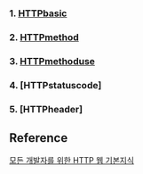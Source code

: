 ### 1. [HTTPbasic]
### 2. [HTTPmethod]
### 3. [HTTPmethoduse]
### 4. [HTTPstatuscode]
### 5. [HTTPheader]

## Reference
[모든 개발자를 위한 HTTP 웹 기본지식][httpwebbasiclink]

[httpwebbasiclink]: https://www.inflearn.com/course/http-%EC%9B%B9-%EB%84%A4%ED%8A%B8%EC%9B%8C%ED%81%AC/dashboard
[HTTPbasic]: https://github.com/harrisleesh/TIL/blob/master/HTTP/HTTPbasic.md
[HTTPmethod]: https://github.com/harrisleesh/TIL/blob/master/HTTP/HTTPmethod.md
[HTTPmethoduse]: https://github.com/harrisleesh/TIL/blob/master/HTTP/HTTPmethoduse.md
